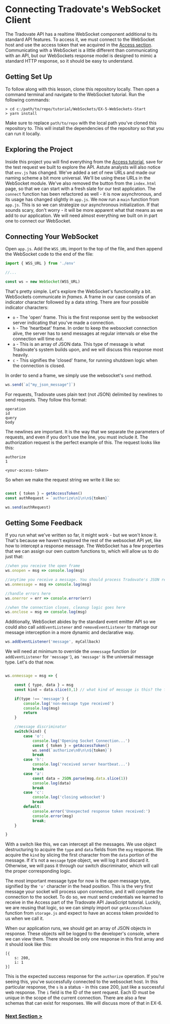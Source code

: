 # Connecting Tradovate's WebSocket Client
<!-- https://github.com/tradovate/example-api-js/tree/main/tutorial/ -->
The Tradovate API has a realtime WebSocket component additional to its standard API features. To access it, we must connect to the
WebSocket host and use the access token that we acquired in the [Access section](https://github.com/tradovate/example-api-js/tree/main/tutorial/Access/EX-0-Access-Start).
Communicating with a WebSocket is a little different than communicating with an API, but our WebSockets response model is
designed to mimic a standard HTTP response, so it should be easy to understand.

## Getting Set Up
To follow along with this lesson, clone this repository locally. Then open a command terminal and navigate to the WebSocket tutorial. 
Run the following commands:

```
> cd c:/path/to/repo/tutorial/WebSockets/EX-5-WebSockets-Start
> yarn install
```

Make sure to replace `path/to/repo` with the local path you've cloned this repository to. This will install the dependencies of the
repository so that you can run it locally.

## Exploring the Project
Inside this project you will find everything from the [Access tutorial](https://github.com/tradovate/example-api-js/tree/main/tutorial/Access/EX-0-Access-Start),
save for the test request we built to explore the API. Astute analysts will also notice that `env.js` has changed. We've added a set of new URLs and made our
naming scheme a bit more universal. We'll be using these URLs in the WebSocket module. We've also removed the button from the `index.html` page, so that we can
start with a fresh slate for our test application. The `connect` function has been refactored as well - it is now asynchronous, and its usage has changed
slightly in `app.js`. We now run a `main` function from `app.js`. This is so we can strategize our asynchronous initialization. If that sounds scary,
don't worry - it will be more apparent what that means as we add to our application. We will need almost everything we built on in part one to connect our 
WebSocket.

## Connecting Your WebSocket
Open `app.js`. Add the `WSS_URL` import to the top of the file, and then append the WebSocket code to the end of the file:

```javascript
import { WSS_URL } from './env'

//...

const ws = new WebSocket(WSS_URL)
```

That's pretty simple. Let's explore the WebSocket's functionality a bit. WebSockets communicate in *frames*. A frame in our case consists of
an indicator character followed by a data string. There are four possible indicator characters:
* `o` -  The 'open' frame. This is the first response sent by the websocket server indicating that you've made a connection.
* `h` -  The 'heartbeat' frame. In order to keep the websocket connection alive, the server has to send messages at regular intervals
        or else the connection will time out.
* `a` -  This is an array of JSON data. This type of message is what Tradovate's system builds upon, and we will discuss
        this response most heavily.
* `c` - This signifies the 'closed' frame, for running shutdown logic when the connection is closed.

In order to send a frame, we simply use the websocket's `send` method.

```javascript
ws.send(`a["my_json_message"]`)
```

For requests, Tradovate uses plain text (not JSON) delimited by newlines to send requests. They follow this format:
```
operation
id
query
body
```
The newlines are important. It is the way that we separate the parameters of requests, and even if you don't use the line, you must
include it. The authorization request is the perfect example of this. The request looks like this:
```
authorize
1

<your-access-token>
```

So when we make the request string we write it like so:

```javascript

const { token } = getAccessToken()
const authRequest = `authorize\n1\n\n${token}`

ws.send(authRequest)
```

## Getting Some Feedback
If you run what we've written so far, it might work - but we won't know it. That's because we haven't explored the rest
of the websocket API yet, like how to intercept a response message. The WebSocket has a few properties that we can assign our own custom functions
to, which will allow us to do just that:

```javascript
//when you receive the open frame
ws.onopen = msg => console.log(msg)

//anytime you receive a message. You should process Tradovate's JSON responses here
ws.onmessage = msg => console.log(msg)

//handle errors here
ws.onerror = err => console.error(err)

//when the connection closes. cleanup logic goes here
ws.onclose = msg => console.log(msg)
```
Additionally, WebSocket abides by the standard event emitter API so we could also call `addEventListener` and `removeEventListener` to
manage our message interception in a more dynamic and declarative way.

```js
ws.addEventListener('message', myCallback)
```

We will need at minimum to override the `onmessage` function (or `addEventListener` for `'message'`), as `'message'` is the universal message type. Let's do that now.

```javascript

ws.onmessage = msg => {

    const { type, data } = msg
    const kind = data.slice(0,1) // what kind of message is this? the first character lets us know

    if(type !== 'message') { 
        console.log('non-message type received')
        console.log(msg)
        return
    }

    //message discriminator
    switch(kind) {
        case 'o':
            console.log('Opening Socket Connection...')
            const { token } = getAccessToken()
            ws.send(`authorize\n0\n\n${token}`)         
            break
        case 'h':
            console.log('received server heartbeat...')
            break
        case 'a':
            const data = JSON.parse(msg.data.slice(1))
            console.log(data)
            break
        case 'c':
            console.log('closing websocket')
            break
        default:
            console.error('Unexpected response token received:')
            console.error(msg)
            break;
    }

}
```

With a switch like this, we can intercept all the messages. We use object destructuring to acquire the `type` and `data` fields from the
`msg` response. We acquire the `kind` by slicing the first character from the `data` portion of the message. If it's not a `message` type
object, we will log it and discard it. Otherwise, we will pass it through our switch discriminator, which will call the proper corresponding logic. 

The most important message type for now is the *open* message type, signified by the `'o'` character in the head position. This is the very first
message your socket will process upon connection, and it will complete the connection to the socket. To do so, we must send credentials we
learned to receive in the Access part of the Tradovate API JavaScript tutorial. Luckily, we are reusing that logic, so we can simply import
our `getAccessToken` function from `storage.js` and expect to have an access token provided to us when we call it.

When our application runs, we should get an array of JSON objects in response. These objects will be logged to the developer's
console, where we can view them. There should be only one response in this first array and it should look like this:

```
[{
    s: 200,
    i: 1
}]
```

This is the expected success response for the `authorize` operation. If you're seeing this, you've successfully connected to 
the websocket host. In this particular response, the `s` is a status - in this case 200, just like a successful web response. 
The `i` field is the ID of the sent request. Each ID must be unique in the scope of the current connection. There are also
a few schemas that can exist for responses. We will discuss more of that in EX-6.

### [Next Section >](https://github.com/tradovate/example-api-js/tree/main/tutorial/WebSockets/EX-6-Heartbeats)






